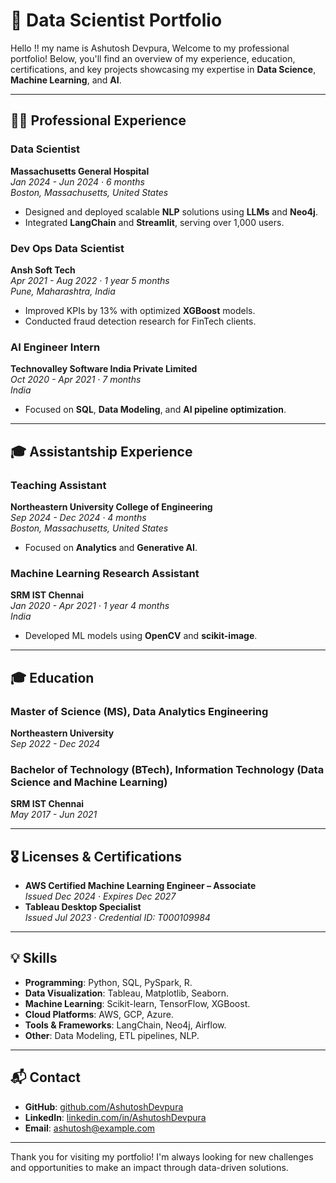 # 🚀 Data Scientist Portfolio

Hello !! my name is Ashutosh Devpura, Welcome to my professional portfolio! Below, you'll find an overview of my experience, education, certifications, and key projects showcasing my expertise in **Data Science**, **Machine Learning**, and **AI**.

---

## 🧑‍💻 Professional Experience

### **Data Scientist**  
**Massachusetts General Hospital**  
*Jan 2024 - Jun 2024 · 6 months*  
*Boston, Massachusetts, United States*  
- Designed and deployed scalable **NLP** solutions using **LLMs** and **Neo4j**.  
- Integrated **LangChain** and **Streamlit**, serving over 1,000 users.  

### **Dev Ops Data Scientist**  
**Ansh Soft Tech**  
*Apr 2021 - Aug 2022 · 1 year 5 months*  
*Pune, Maharashtra, India*  
- Improved KPIs by 13% with optimized **XGBoost** models.  
- Conducted fraud detection research for FinTech clients.  

### **AI Engineer Intern**  
**Technovalley Software India Private Limited**  
*Oct 2020 - Apr 2021 · 7 months*  
*India*  
- Focused on **SQL**, **Data Modeling**, and **AI pipeline optimization**.  


---

## 🎓 Assistantship Experience

### **Teaching Assistant**  
**Northeastern University College of Engineering**  
*Sep 2024 - Dec 2024 · 4 months*  
*Boston, Massachusetts, United States*  
- Focused on **Analytics** and **Generative AI**.  

### **Machine Learning Research Assistant**  
**SRM IST Chennai**  
*Jan 2020 - Apr 2021 · 1 year 4 months*  
*India*  
- Developed ML models using **OpenCV** and **scikit-image**.  
---

## 🎓 Education

### **Master of Science (MS), Data Analytics Engineering**  
**Northeastern University**  
*Sep 2022 - Dec 2024*  

### **Bachelor of Technology (BTech), Information Technology (Data Science and Machine Learning)**  
**SRM IST Chennai**  
*May 2017 - Jun 2021*  

---

## 🎖 Licenses & Certifications

- **AWS Certified Machine Learning Engineer – Associate**  
  *Issued Dec 2024 · Expires Dec 2027*  
- **Tableau Desktop Specialist**  
  *Issued Jul 2023 · Credential ID: T000109984*  

---

## 💡 Skills

- **Programming**: Python, SQL, PySpark, R.  
- **Data Visualization**: Tableau, Matplotlib, Seaborn.  
- **Machine Learning**: Scikit-learn, TensorFlow, XGBoost.  
- **Cloud Platforms**: AWS, GCP, Azure.  
- **Tools & Frameworks**: LangChain, Neo4j, Airflow.  
- **Other**: Data Modeling, ETL pipelines, NLP.  

---

## 📬 Contact

- **GitHub**: [github.com/AshutoshDevpura](https://github.com/AshutoshDevpura)  
- **LinkedIn**: [linkedin.com/in/AshutoshDevpura](https://linkedin.com/in/AshutoshDevpura)  
- **Email**: [ashutosh@example.com](mailto:ashutosh@example.com)  

---

Thank you for visiting my portfolio! I'm always looking for new challenges and opportunities to make an impact through data-driven solutions.
